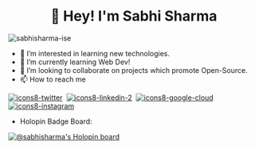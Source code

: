 <h1 align="center">👋 Hey! I'm Sabhi Sharma</h1>
<!-- [![Sabhi's GitHub Banner](./assets/GithubBanner.png)](https://sabhisharma.co) -->

<p align="left"> <img src="https://komarev.com/ghpvc/?username=sabhisharma-ise&label=Profile%20views&color=0e75b6&style=flat" alt="sabhisharma-ise" /> </p>

- 👀 I’m interested in learning new technologies.
- 🌱 I’m currently learning Web Dev!
- 💞️ I’m looking to collaborate on projects which promote Open-Source.
- 📫 How to reach me 

[![icons8-twitter](https://user-images.githubusercontent.com/100849696/197336404-f0676e26-dde7-472f-949a-e390bba3eac5.svg)](https://twitter.com/SabhiSharma4)&nbsp;
[![icons8-linkedin-2](https://user-images.githubusercontent.com/100849696/197336413-affeddd1-513a-4f55-848b-77197d6f5311.svg)](https://www.linkedin.com/in/sabhi-sharma-1a632a239/?originalSubdomain=in)&nbsp;
[![icons8-google-cloud](https://user-images.githubusercontent.com/100849696/197336779-d8ec4a54-2502-41a2-974b-3a38bd61debc.svg)](https://www.cloudskillsboost.google/public_profiles/80990e47-5a3c-4630-a27f-338ef64e851c)
[![icons8-instagram](https://user-images.githubusercontent.com/100849696/197336416-1ed0f6e8-da4a-4c2b-a008-fd0e8bf49da0.svg)](https://www.instagram.com/sabhisharma_/?next=%2F)&nbsp;


- Holopin Badge Board:

[![@sabhisharma's Holopin board](https://holopin.io/api/user/board?user=sabhisharma)](https://holopin.io/@sabhisharma)

<!---
sabhisharma-ise/sabhisharma-ise is a ✨ special ✨ repository because its `README.md` (this file) appears on your GitHub profile.
You can click the Preview link to take a look at your changes.
--->
